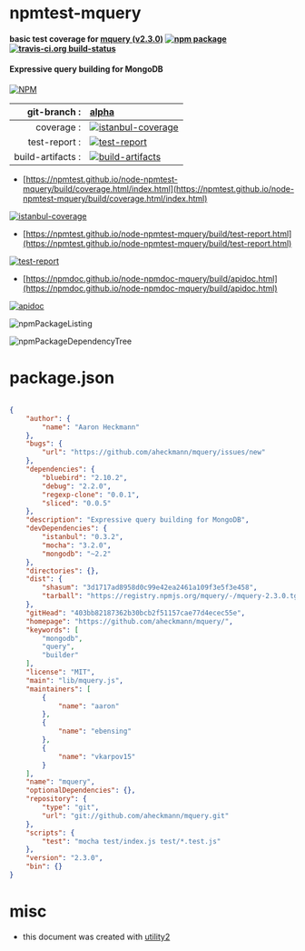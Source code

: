# npmtest-mquery

#### basic test coverage for  [mquery (v2.3.0)](https://github.com/aheckmann/mquery/)  [![npm package](https://img.shields.io/npm/v/npmtest-mquery.svg?style=flat-square)](https://www.npmjs.org/package/npmtest-mquery) [![travis-ci.org build-status](https://api.travis-ci.org/npmtest/node-npmtest-mquery.svg)](https://travis-ci.org/npmtest/node-npmtest-mquery)

#### Expressive query building for MongoDB

[![NPM](https://nodei.co/npm/mquery.png?downloads=true&downloadRank=true&stars=true)](https://www.npmjs.com/package/mquery)

| git-branch : | [alpha](https://github.com/npmtest/node-npmtest-mquery/tree/alpha)|
|--:|:--|
| coverage : | [![istanbul-coverage](https://npmtest.github.io/node-npmtest-mquery/build/coverage.badge.svg)](https://npmtest.github.io/node-npmtest-mquery/build/coverage.html/index.html)|
| test-report : | [![test-report](https://npmtest.github.io/node-npmtest-mquery/build/test-report.badge.svg)](https://npmtest.github.io/node-npmtest-mquery/build/test-report.html)|
| build-artifacts : | [![build-artifacts](https://npmtest.github.io/node-npmtest-mquery/glyphicons_144_folder_open.png)](https://github.com/npmtest/node-npmtest-mquery/tree/gh-pages/build)|

- [https://npmtest.github.io/node-npmtest-mquery/build/coverage.html/index.html](https://npmtest.github.io/node-npmtest-mquery/build/coverage.html/index.html)

[![istanbul-coverage](https://npmtest.github.io/node-npmtest-mquery/build/screenCapture.buildCi.browser.%252Ftmp%252Fbuild%252Fcoverage.lib.html.png)](https://npmtest.github.io/node-npmtest-mquery/build/coverage.html/index.html)

- [https://npmtest.github.io/node-npmtest-mquery/build/test-report.html](https://npmtest.github.io/node-npmtest-mquery/build/test-report.html)

[![test-report](https://npmtest.github.io/node-npmtest-mquery/build/screenCapture.buildCi.browser.%252Ftmp%252Fbuild%252Ftest-report.html.png)](https://npmtest.github.io/node-npmtest-mquery/build/test-report.html)

- [https://npmdoc.github.io/node-npmdoc-mquery/build/apidoc.html](https://npmdoc.github.io/node-npmdoc-mquery/build/apidoc.html)

[![apidoc](https://npmdoc.github.io/node-npmdoc-mquery/build/screenCapture.buildCi.browser.%252Ftmp%252Fbuild%252Fapidoc.html.png)](https://npmdoc.github.io/node-npmdoc-mquery/build/apidoc.html)

![npmPackageListing](https://npmtest.github.io/node-npmtest-mquery/build/screenCapture.npmPackageListing.svg)

![npmPackageDependencyTree](https://npmtest.github.io/node-npmtest-mquery/build/screenCapture.npmPackageDependencyTree.svg)



# package.json

```json

{
    "author": {
        "name": "Aaron Heckmann"
    },
    "bugs": {
        "url": "https://github.com/aheckmann/mquery/issues/new"
    },
    "dependencies": {
        "bluebird": "2.10.2",
        "debug": "2.2.0",
        "regexp-clone": "0.0.1",
        "sliced": "0.0.5"
    },
    "description": "Expressive query building for MongoDB",
    "devDependencies": {
        "istanbul": "0.3.2",
        "mocha": "3.2.0",
        "mongodb": "~2.2"
    },
    "directories": {},
    "dist": {
        "shasum": "3d1717ad8958d0c99e42ea2461a109f3e5f3e458",
        "tarball": "https://registry.npmjs.org/mquery/-/mquery-2.3.0.tgz"
    },
    "gitHead": "403bb82187362b30bcb2f51157cae77d4ecec55e",
    "homepage": "https://github.com/aheckmann/mquery/",
    "keywords": [
        "mongodb",
        "query",
        "builder"
    ],
    "license": "MIT",
    "main": "lib/mquery.js",
    "maintainers": [
        {
            "name": "aaron"
        },
        {
            "name": "ebensing"
        },
        {
            "name": "vkarpov15"
        }
    ],
    "name": "mquery",
    "optionalDependencies": {},
    "repository": {
        "type": "git",
        "url": "git://github.com/aheckmann/mquery.git"
    },
    "scripts": {
        "test": "mocha test/index.js test/*.test.js"
    },
    "version": "2.3.0",
    "bin": {}
}
```



# misc
- this document was created with [utility2](https://github.com/kaizhu256/node-utility2)
